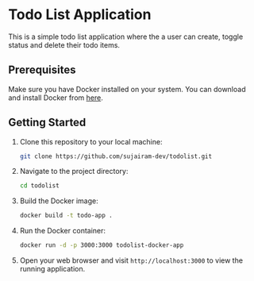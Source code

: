 # Todo List Application

This is a simple todo list application where the a user can create, toggle status and delete their todo items.


## Prerequisites

Make sure you have Docker installed on your system. You can download and install Docker from [here](https://www.docker.com/get-started).

## Getting Started

1. Clone this repository to your local machine:

    ```bash
    git clone https://github.com/sujairam-dev/todolist.git
    ```

2. Navigate to the project directory:

    ```bash
    cd todolist
    ```

3. Build the Docker image:

    ```bash
    docker build -t todo-app .
    ```

4. Run the Docker container:

    ```bash
    docker run -d -p 3000:3000 todolist-docker-app
    ```

5. Open your web browser and visit `http://localhost:3000` to view the running application.

